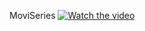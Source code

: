 MoviSeries
[![Watch the video](https://media.giphy.com/media/N256GFy1u6M6Y/giphy.gif)](https://www.youtube.com/watch?v=awgCXdJwUUQ)
